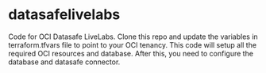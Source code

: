 # datasafelivelabs
Code for OCI Datasafe LiveLabs.
Clone this repo and update the variables in terraform.tfvars file to point to your OCI tenancy. This code will setup all the required OCI resources and database. After this, you need to configure the database and datasafe connector.
